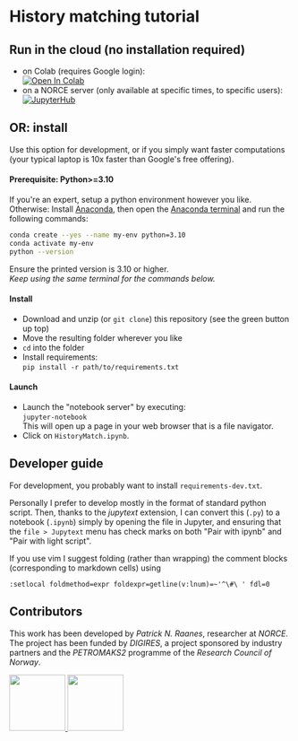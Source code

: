 # History matching tutorial

## Run in the cloud (no installation required)

- on Colab (requires Google login):  
  [![Open In Colab](https://colab.research.google.com/assets/colab-badge.svg)](http://colab.research.google.com/github/patnr/HistoryMatching)
- on a NORCE server (only available at specific times,
  to specific users):  
  [![JupyterHub](https://img.shields.io/static/v1?label=JupyterHub&message=by%20DIGIRES&logo=jupyter&color=blue)](https://jupyterhub.fredagsmorgen.no/hub?next=%2Fuser-redirect%2Fgit-pull?repo%3Dhttps%253A%252F%252Fgithub.com%252Fpatricknraanes%252FHistoryMatching%26branch%3Dmaster)

## OR: install

Use this option for development, or if you simply want faster computations
(your typical laptop is 10x faster than Google's free offering).

#### Prerequisite: Python>=3.10

If you're an expert, setup a python environment however you like.
Otherwise:
Install [Anaconda](https://www.anaconda.com/download), then
open the [Anaconda terminal](https://docs.conda.io/projects/conda/en/latest/user-guide/getting-started.html#starting-conda)
and run the following commands:

```bash
conda create --yes --name my-env python=3.10
conda activate my-env
python --version
```

Ensure the printed version is 3.10 or higher.  
*Keep using the same terminal for the commands below.*

#### Install

- Download and unzip (or `git clone`)
  this repository (see the green button up top)
- Move the resulting folder wherever you like
- `cd` into the folder
- Install requirements:  
  `pip install -r path/to/requirements.txt`

#### Launch

- Launch the "notebook server" by executing:  
  `jupyter-notebook`  
  This will open up a page in your web browser that is a file navigator.  
- Click on `HistoryMatch.ipynb`.

## Developer guide

For development, you probably want to install `requirements-dev.txt`.

Personally I prefer to develop mostly in the format of standard python script.
Then, thanks to the *jupytext* extension, I can convert this (`.py`) to a
notebook (`.ipynb`) simply by opening the file in Jupyter,
and ensuring that the `file > Jupytext` menu has check marks on both
"Pair with ipynb" and "Pair with light script".

If you use vim I suggest folding (rather than wrapping) the comment blocks
(corresponding to markdown cells) using

```vim
:setlocal foldmethod=expr foldexpr=getline(v:lnum)=~'^\#\ ' fdl=0
```

## Contributors

This work has been developed by *Patrick N. Raanes*, researcher at *NORCE*.
The project has been funded by *DIGIRES*,
a project sponsored by industry partners
and the *PETROMAKS2* programme of the *Research Council of Norway*.

<a href="http://norceresearch.no">
<img height="100" src="https://norceresearch.s3.amazonaws.com/_1200x630_crop_center-center_none/norcelogo-metatag.jpg">
</a>

<a href="http://digires.no">
<img src="http://digires.no/DIGIRES/digilogo%20(002).png" height="100">
</a>





<!-- markdownlint-configure-file
{
  "header-increment": false,
  "no-multiple-blanks": false,
  "no-inline-html": {
    "allowed_elements": [ "img", "a" ]
  },
  "code-block-style": false,
  "ul-indent": { "indent": 2 }
}
-->
